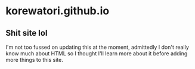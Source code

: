 # korewatori.github.io

## Shit site lol
I'm not too fussed on updating this at the moment, admittedly I don't really know much about HTML so I thought I'll learn more about it before adding more things to this site.
